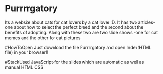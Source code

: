 # Purrrrgatory
Its a website about cats for cat lovers by a cat lover :D. It has two articles- one about how to select the perfect breed and the second about the benefits of adopting. Along with these two are two slide shows -one for cat memes and the other for cat pictures !

#HowToOpen
Just download the file Purrrrgatory and open Index(HTML file) in your browser!!

#StackUsed
JavaScript-for the slides which are automatic as well as manual
HTML
CSS
